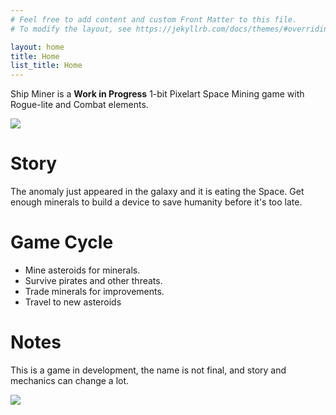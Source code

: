 ```yaml
---
# Feel free to add content and custom Front Matter to this file.
# To modify the layout, see https://jekyllrb.com/docs/themes/#overriding-theme-defaults

layout: home
title: Home
list_title: Home
---
```


<!-- TODO: MAIN VIDEO -->
Ship Miner is a __Work in Progress__ 1-bit Pixelart Space Mining game with Rogue-lite and Combat elements.

<div class="post-image">
<img src="/assets/shipminer-mining-01.gif" />
</div>



# Story

The anomaly just appeared in the galaxy and it is eating the Space. Get enough minerals to build a device to save humanity before it's too late.

# Game Cycle 

* Mine asteroids for minerals.
* Survive pirates and other threats.
* Trade minerals for improvements.
* Travel to new asteroids

# Notes

This is a game in development, the name is not final, and story and mechanics can change a lot.

<div class="post-image">
<img src="/assets/shipminer-subscribe-01.gif" />
</div>

<!--
WISHLISTS?

GIFS

OTHER LINKS

GET NOTIFIED (MAILING LIST)
-->